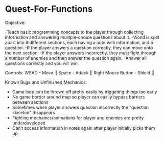 # Quest-For-Functions

Objective:

-Teach basic programming concepts to the player through collecting information and answering mulitple-choice questions about it.
-World is split apart into 6 different sections, each having a note with information, and a question.
-If the player answers a question correctly, they can move onto the next section.
-If the player answers incorrectly, they must fight through a number of enemies and then answer the question again. 
-Answer all questions correctly and you will win.


Controls:
WSAD - Move ||
Space - Attack ||
Right Mouse Button - Shield ||



Known Bugs and Unfinished Mechanics:
- Game loop can be thrown off pretty easily by triggering things too early
- No game border around map so player can easily bypass barriers between sections
- Sometimes when player answers question incorrectly the "question skeleton" disappears
- Fighting mechanics/animations for player and enemies are pretty underdeveloped
- Can't access information in notes again after player initially picks them up
